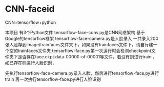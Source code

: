 # CNN-faceid
CNN+tensorflow+python

本项目 有3个Python文件 tensorflow-face-conv.py是CNN网络架构  基于Google的tensorflow框架
tensorflow-face-camera.py是人脸录入 一共录入200张人脸存到image/trainfaces文件夹下，如果没有trainfaces文件下，请自行建一个空的trainfaces文件夹
tensorflow-face.py第一次运行时会检测checkpoint文件夹下是否存在face.ckpt.data-00000-of-00001等文件，若没有则进行train ，如已存在则进行人脸识别，

先执行tensorflow-face-camera.py录入人脸，然后进行tensorflow-face.py进行train 再一次执行tensorflow-face.py进行人脸识别
